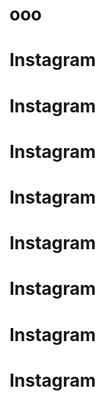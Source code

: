 # ooo
# Instagram
# Instagram
# Instagram
# Instagram
# Instagram
# Instagram
# Instagram
# Instagram
